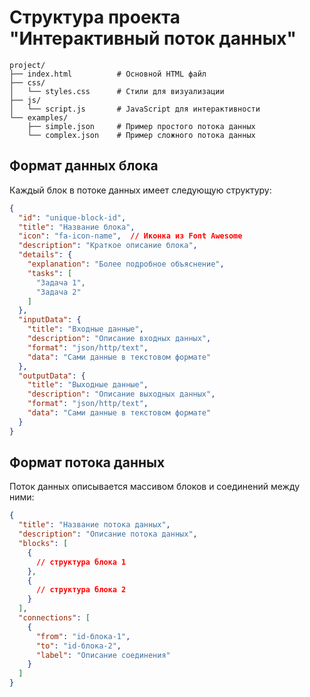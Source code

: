 # Структура проекта "Интерактивный поток данных"

```
project/
├── index.html          # Основной HTML файл
├── css/
│   └── styles.css      # Стили для визуализации
├── js/
│   └── script.js       # JavaScript для интерактивности
└── examples/
    ├── simple.json     # Пример простого потока данных
    └── complex.json    # Пример сложного потока данных
```

## Формат данных блока

Каждый блок в потоке данных имеет следующую структуру:

```json
{
  "id": "unique-block-id",
  "title": "Название блока",
  "icon": "fa-icon-name",  // Иконка из Font Awesome
  "description": "Краткое описание блока",
  "details": {
    "explanation": "Более подробное объяснение",
    "tasks": [
      "Задача 1",
      "Задача 2"
    ]
  },
  "inputData": {
    "title": "Входные данные",
    "description": "Описание входных данных",
    "format": "json/http/text",
    "data": "Сами данные в текстовом формате"
  },
  "outputData": {
    "title": "Выходные данные",
    "description": "Описание выходных данных",
    "format": "json/http/text",
    "data": "Сами данные в текстовом формате"
  }
}
```

## Формат потока данных

Поток данных описывается массивом блоков и соединений между ними:

```json
{
  "title": "Название потока данных",
  "description": "Описание потока данных",
  "blocks": [
    {
      // структура блока 1
    },
    {
      // структура блока 2
    }
  ],
  "connections": [
    {
      "from": "id-блока-1",
      "to": "id-блока-2",
      "label": "Описание соединения"
    }
  ]
}
``` 